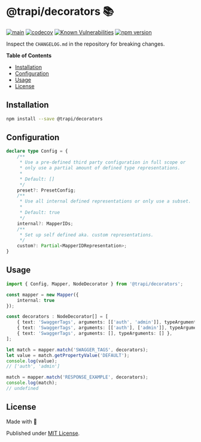 # @trapi/decorators 📚

[![main](https://github.com/Tada5hi/trapi/actions/workflows/main.yml/badge.svg)](https://github.com/Tada5hi/trapi/actions/workflows/main.yml)
[![codecov](https://codecov.io/gh/Tada5hi/trapi/branch/main/graph/badge.svg?token=ZUJ8F5TTSX)](https://codecov.io/gh/Tada5hi/trapi)
[![Known Vulnerabilities](https://snyk.io/test/github/Tada5hi/trapi/badge.svg)](https://snyk.io/test/github/Tada5hi/trapi)
[![npm version](https://badge.fury.io/js/@trapi%2Fdecorators.svg)](https://badge.fury.io/js/@trapi%2Fdecorators)

Inspect the `CHANGELOG.md` in the repository for breaking changes.

**Table of Contents**

- [Installation](#installation)
- [Configuration](#configuration)
- [Usage](#usage)
- [License](#license)

## Installation

```bash
npm install --save @trapi/decorators
```

## Configuration

```typescript
declare type Config = {
    /**
     * Use a pre-defined third party configuration in full scope or
     * only use a partial amount of defined type representations.
     *
     * Default: []
     */
    preset?: PresetConfig;
    /**
     * Use all internal defined representations or only use a subset.
     *
     * Default: true
     */
    internal?: MapperIDs;
    /**
     * Set up self defined aka. custom representations.
     */
    custom?: Partial<MapperIDRepresentation>;
}
```

## Usage

```typescript
import { Config, Mapper, NodeDecorator } from '@trapi/decorators';

const mapper = new Mapper({
    internal: true
});

const decorators : NodeDecorator[] = [
    { text: 'SwaggerTags', arguments: [['auth', 'admin']], typeArguments: [] },
    { text: 'SwaggerTags', arguments: [['auth'], ['admin']], typeArguments: [] },
    { text: 'SwaggerTags', arguments: [], typeArguments: [] },
];

let match = mapper.match('SWAGGER_TAGS', decorators);
let value = match.getPropertyValue('DEFAULT');
console.log(value);
// ['auth', 'admin']

match = mapper.match('RESPONSE_EXAMPLE', decorators);
console.log(match);
// undefined

```

## License

Made with 💚

Published under [MIT License](./LICENSE).
